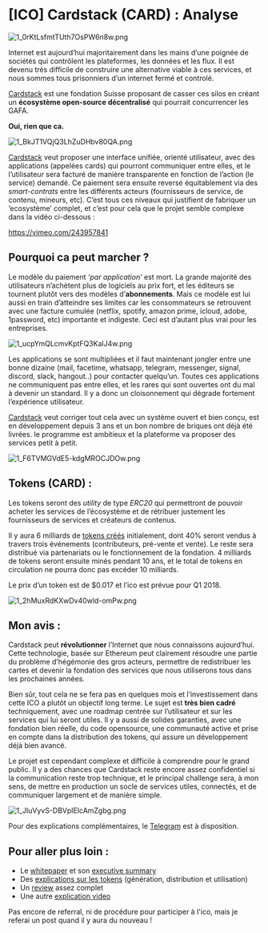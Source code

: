 # [ICO] Cardstack (CARD) : Analyse 

![1_0rKtLsfmtTUth7OsPW6n8w.png](https://steemitimages.com/DQmSPADGuwMUQMYxZxk4RzqNCKJWj1QcyvzwgdKPGn2QAeh/1_0rKtLsfmtTUth7OsPW6n8w.png)

Internet est aujourd’hui majoritairement dans les mains d’une poignée de sociétés qui contrôlent les plateformes, les données et les flux. Il est devenu très difficile de construire une alternative viable à ces services, et nous sommes tous prisonniers d’un internet fermé et controlé.

[Cardstack](https://cardstack.com/) est une fondation Suisse proposant de casser ces silos en créant un **écosystème open-source décentralisé** qui pourrait concurrencer les GAFA.

**Oui, rien que ca.**

 ![1_BkJT1VQjQ3LhZuDHbv80QA.png](https://steemitimages.com/DQmVQCNnKyDPzq4QRK4gAfmEinREoKYUnP7MPKHGaGLGztW/1_BkJT1VQjQ3LhZuDHbv80QA.png)

[Cardstack](https://cardstack.com/) veut proposer une interface unifiée, orienté utilisateur, avec des applications (appelées cards) qui pourront communiquer entre elles, et le l’utilisateur sera facturé de manière transparente en fonction de l’action (le service) demandé. Ce paiement sera ensuite reversé équitablement via des *smart-contrats* entre les différents acteurs (fournisseurs de service, de contenu, mineurs, etc). C’est tous ces niveaux qui justifient de fabriquer un ‘ecosystème’ complet, et c’est pour cela que le projet semble complexe dans la vidéo ci-dessous :

https://vimeo.com/243957841

## Pourquoi ca peut marcher ?

Le modèle du paiement *‘par application’* est mort. La grande majorité des utilisateurs n’achètent plus de logiciels au prix fort, et les éditeurs se tournent plutôt vers des modèles d’**abonnements**. Mais ce modèle est lui aussi en train d’atteindre ses limites car les consommateurs se retrouvent avec une facture cumulée (netflix, spotify, amazon prime, icloud, adobe, 1password, etc) importante et indigeste. Ceci est d’autant plus vrai pour les entreprises.

![1_ucpYmQLcmvKptFQ3KalJ4w.png](https://steemitimages.com/DQmPR1YMMfMYTguGFft29CNLnhoPYahJnqweQ5kdZnTiSek/1_ucpYmQLcmvKptFQ3KalJ4w.png)

Les applications se sont multipliées et il faut maintenant jongler entre une bonne dizaine (mail, facetime, whatsapp, telegram, messenger, signal, discord, slack, hangout..) pour contacter quelqu’un. Toutes ces applications ne communiquent pas entre elles, et les rares qui sont ouvertes ont du mal à devenir un standard. Il y a donc un cloisonnement qui dégrade fortement l’expérience utilisateur.

[Cardstack](https://cardstack.com/) veut corriger tout cela avec un système ouvert et bien conçu, est en développement depuis 3 ans et un bon nombre de briques ont déjà été livrées. le programme est ambitieux et la plateforme va proposer des services petit à petit.

![1_F6TVMGVdE5-kdgMROCJDOw.png](https://steemitimages.com/DQmXXFZsbMnqs6ttDWStrzGWTqjuza3ZtRkrd375vnvjyMz/1_F6TVMGVdE5-kdgMROCJDOw.png)

## Tokens (CARD) :

Les tokens seront des *utility* de type *ERC20* qui permettront de pouvoir acheter les services de l’écosystème et de rétribuer justement les fournisseurs de services et créateurs de contenus.

Il y aura 6 milliards de [tokens créés](https://medium.com/cardstack/announcing-the-cardstack-token-generation-event-b694fa04c5a6) initialement, dont 40% seront vendus à travers trois événements (contributeurs, pré-vente et vente). Le reste sera distribué via partenariats ou le fonctionnement de la fondation. 4 milliards de tokens seront ensuite minés pendant 10 ans, et le total de tokens en circulation ne pourra donc pas excéder 10 milliards.

Le prix d’un token est de $0.017 et l’ico est prévue pour Q1 2018.

![1_2hMuxRdKXwDv40wld-omPw.png](https://steemitimages.com/DQmRTF2MPSRGihNNYNiHKPQ6tzYk9xKd7FjX9HwEVhkYUN3/1_2hMuxRdKXwDv40wld-omPw.png)

## Mon avis :

Cardstack peut **révolutionner** l’Internet que nous connaissons aujourd’hui. Cette technologie, basée sur Ethereum peut clairement résoudre une partie du problème d’hégémonie des gros acteurs, permettre de redistribuer les cartes et devenir la fondation des services que nous utiliserons tous dans les prochaines années.

Bien sûr, tout cela ne se fera pas en quelques mois et l’investissement dans cette ICO a plutôt un objectif long terme. Le sujet est **très bien cadré** techniquement, avec une roadmap centrée sur l’utilisateur et sur les services qui lui seront utiles. Il y a aussi de solides garanties, avec une fondation bien réelle, du code opensource, une communauté active et prise en compte dans la distribution des tokens, qui assure un développement déjà bien avancé.

Le projet est cependant complexe et difficile à comprendre pour le grand public. Il y a des chances que Cardstack reste encore assez confidentiel si la communication reste trop technique, et le principal challenge sera, à mon sens, de mettre en production un socle de services utiles, connectés, et de communiquer largement et de manière simple.

![1_JluVyvS-DBVplEIcAmZgbg.png](https://steemitimages.com/DQmRYQFoPis9AETWfrTZyuxRtsPtCuVPVcdjR5hjp268wx8/1_JluVyvS-DBVplEIcAmZgbg.png)

Pour des explications complémentaires, le [Telegram](https://telegram.me/cardstack) est à disposition.

## Pour aller plus loin :
* Le [whitepaper](https://cardstack.com/whitepaper.pdf) et son [executive summary](https://cardstack.com/whitepaper/overview/executive-summary)
* Des [explications sur les tokens](https://medium.com/cardstack/announcing-the-cardstack-token-generation-event-b694fa04c5a6) (génération, distribution et utilisation)
* Un [review](https://bitcoinexchangeguide.com/cardstack-card-ico/) assez complet
* Une autre [explication video](https://www.youtube.com/watch?v=jqNH34tqZ5A)

Pas encore de referral, ni de procédure pour participer à l'ico, mais je referai un post quand il y aura du nouveau !